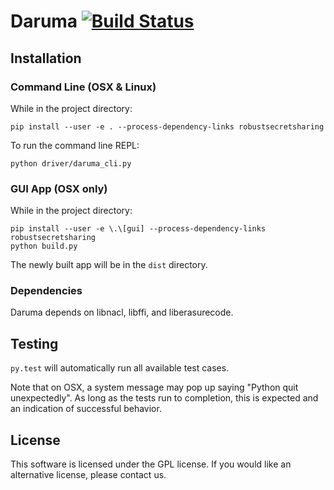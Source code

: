 # Daruma [![Build Status](https://travis-ci.org/sudssm/daruma.svg?branch=master)](https://travis-ci.org/sudssm/daruma)

## Installation

### Command Line (OSX & Linux)
While in the project directory:

```
pip install --user -e . --process-dependency-links robustsecretsharing
```

To run the command line REPL:

```
python driver/daruma_cli.py
```

### GUI App (OSX only)
While in the project directory:

```
pip install --user -e \.\[gui] --process-dependency-links robustsecretsharing
python build.py
```
The newly built app will be in the `dist` directory.

### Dependencies
Daruma depends on libnacl, libffi, and liberasurecode. 

## Testing
`py.test` will automatically run all available test cases.

Note that on OSX, a system message may pop up saying "Python quit unexpectedly".  As long as the tests run to completion, this is expected and an indication of successful behavior.

## License
This software is licensed under the GPL license. If you would like an alternative license, please contact us.
